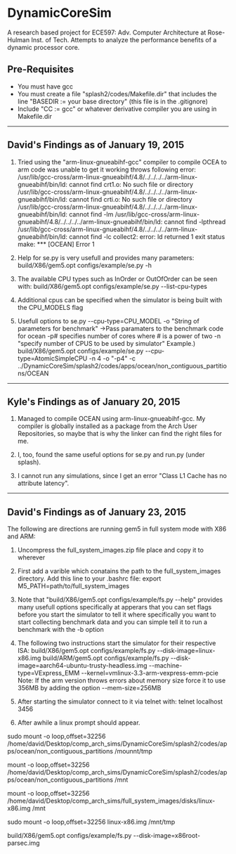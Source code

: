 # DynamicCoreSim
A research based project for ECE597: Adv. Computer Architecture at Rose-Hulman Inst. of Tech. Attempts to analyze the performance benefits of a dynamic processor core.


## Pre-Requisites
- You must have gcc
- You must create a file "splash2/codes/Makefile.dir" that includes the line "BASEDIR := your base directory" (this file is in the .gitignore)
- Include "CC := gcc" or whatever derivative compiler you are using in Makefile.dir

---------------------------------------
David's Findings as of January 19, 2015
---------------------------------------
1. Tried using the "arm-linux-gnueabihf-gcc" compiler to compile OCEA to arm code was unable to get it working throws following error:
/usr/lib/gcc-cross/arm-linux-gnueabihf/4.8/../../../../arm-linux-gnueabihf/bin/ld: cannot find crt1.o: No such file or directory
/usr/lib/gcc-cross/arm-linux-gnueabihf/4.8/../../../../arm-linux-gnueabihf/bin/ld: cannot find crti.o: No such file or directory
/usr/lib/gcc-cross/arm-linux-gnueabihf/4.8/../../../../arm-linux-gnueabihf/bin/ld: cannot find -lm
/usr/lib/gcc-cross/arm-linux-gnueabihf/4.8/../../../../arm-linux-gnueabihf/bin/ld: cannot find -lpthread
/usr/lib/gcc-cross/arm-linux-gnueabihf/4.8/../../../../arm-linux-gnueabihf/bin/ld: cannot find -lc
collect2: error: ld returned 1 exit status
make: *** [OCEAN] Error 1

2. Help for se.py is very usefull and provides many parameters: build/X86/gem5.opt configs/example/se.py -h

3. The available CPU types such as InOrder or OutOfOrder can be seen with: build/X86/gem5.opt configs/example/se.py --list-cpu-types

4. Additional cpus can be specified when the simulator is being built with the CPU_MODELS flag

5. Usefull options to se.py
    --cpu-type=CPU_MODEL
    -o "String of parameters for benchmark"
        ->Pass paramaters to the benchmark code for ocean -p# specifies number of cores where # is a power of two
    -n "specify number of CPUS to be used by simulator"
    Example.) build/X86/gem5.opt configs/example/se.py --cpu-type=AtomicSimpleCPU -n 4 -o "-p4" -c ../DynamicCoreSim/splash2/codes/apps/ocean/non_contiguous_partitions/OCEAN

---------------------------------------
Kyle's Findings as of January 20, 2015
---------------------------------------

1. Managed to compile OCEAN using arm-linux-gnueabihf-gcc. My compiler is globally installed as a package from the Arch User Repositories, so maybe that is why the linker can find the right files for me.

2. I, too, found the same useful options for se.py and run.py (under splash).

3. I cannot run any simulations, since I get an error "Class L1 Cache has no attribute latency".

---------------------------------------
David's Findings as of January 23, 2015
---------------------------------------
The following are directions are running gem5 in full system mode with X86 and ARM:

1. Uncompress the full_system_images.zip file place and copy it to wherever

2. First add a varible which conatains the path to the full_system_images directory. Add this line to your .bashrc file: export M5_PATH=path/to/full_system_images

3. Note that "build/X86/gem5.opt configs/example/fs.py --help" provides many usefull options specifically at apperars that you can set flags before you start the simulator to tell it where specifically you want to start collecting benchmark data and you can simple tell it to run a benchmark with the -b option

4. The following two instructions start the simulator for their respective ISA:
	build/X86/gem5.opt configs/example/fs.py --disk-image=linux-x86.img
	build/ARM/gem5.opt configs/example/fs.py --disk-image=aarch64-ubuntu-trusty-headless.img --machine-type=VExpress_EMM --kernel=vmlinux-3.3-arm-vexpress-emm-pcie
	Note: If the arm version throws errors about memory size force it to use 356MB by adding the option --mem-size=256MB

5. After starting the simulator connect to it via telnet with: telnet localhost 3456

6. After awhile a linux prompt should appear.


sudo mount -o loop,offset=32256 /home/david/Desktop/comp_arch_sims/DynamicCoreSim/splash2/codes/apps/ocean/non_contiguous_partitions /mounnt/tmp

mount -o loop,offset=32256 /home/david/Desktop/comp_arch_sims/DynamicCoreSim/splash2/codes/apps/ocean/non_contiguous_partitions /mnt

mount -o loop,offset=32256 /home/david/Desktop/comp_arch_sims/full_system_images/disks/linux-x86.img /mnt

sudo mount -o loop,offset=32256 linux-x86.img /mnt/tmp

build/X86/gem5.opt configs/example/fs.py --disk-image=x86root-parsec.img
